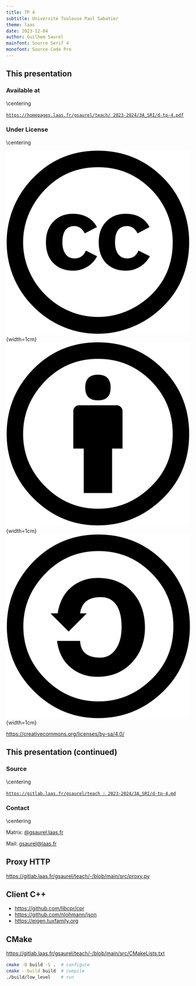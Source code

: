 ```yaml
---
title: TP 4
subtitle: Université Toulouse Paul Sabatier
theme: laas
date: 2023-12-04
author: Guilhem Saurel
mainfont: Source Serif 4
monofont: Source Code Pro
---
```


## This presentation

### Available at

\centering

[`https://homepages.laas.fr/gsaurel/teach/
2023-2024/3A_SRI/d-tp-4.pdf`](https://homepages.laas.fr/gsaurel/teach/2023-2024/3A_SRI/d-tp-4.pdf)

### Under License

\centering

![CC](media/cc.png){width=1cm}
![BY](media/by.png){width=1cm}
![SA](media/sa.png){width=1cm}

<https://creativecommons.org/licenses/by-sa/4.0/>

## This presentation (continued)

### Source

\centering

[`https://gitlab.laas.fr/gsaurel/teach :
2023-2024/3A_SRI/d-tp-4.md`](https://gitlab.laas.fr/gsaurel/teach/-/blob/main/2023-2024/3A_SRI/d-tp-4.md)

### Contact

\centering

Matrix: [@gsaurel:laas.fr](https://matrix.to/\#/@gsaurel:laas.fr)

Mail: [gsaurel@laas.fr](mailto::gsaurel@laas.fr)

## Proxy HTTP

<https://gitlab.laas.fr/gsaurel/teach/-/blob/main/src/proxy.py>

## Client C++

- <https://github.com/libcpr/cpr>
- <https://github.com/nlohmann/json>
- <https://eigen.tuxfamily.org>

## CMake

<https://gitlab.laas.fr/gsaurel/teach/-/blob/main/src/CMakeLists.txt>

```bash
cmake -B build -S .  # configure
cmake --build build  # compile
./build/low_level    # run
```
